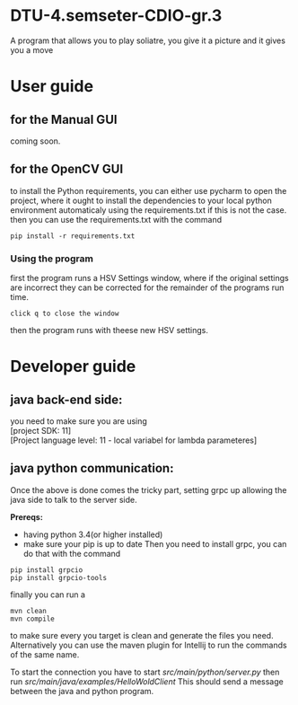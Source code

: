 # DTU-4.semseter-CDIO-gr.3
A program that allows you to play soliatre, you give it a picture and it gives you a move

# User guide 
## for the Manual GUI
coming soon.

## for the OpenCV GUI

to install the Python requirements, you can either use pycharm to open the project, where it ought to install the dependencies to your local python environment automaticaly using the requirements.txt
if this is not the case. then you can use the requirements.txt with the command
```
pip install -r requirements.txt
```
### Using the program
first the program runs a HSV Settings window, where if the original settings are incorrect they can be corrected for the remainder of the programs run time. 
```
click q to close the window
```
then the program runs with theese new HSV settings. 


# Developer guide
## java back-end side:
you need to make sure you are using       
[project SDK: 11]     
[Project language level: 11 - local variabel for lambda parameteres]

## java python communication:
Once the above is done comes the tricky part, setting grpc up allowing the java side to talk to the server side.

**Prereqs:**
- having python 3.4(or higher installed)
- make sure your pip is up to date
Then you need to install grpc, you can do that with the command
```
pip install grpcio
pip install grpcio-tools
```
finally you can run a
```
mvn clean
mvn compile
```
to make sure every you target is clean and generate the files you need. 
Alternatively you can use the maven plugin for Intellij to run the commands of the same name.

To start the connection you have to start *src/main/python/server.py* 
then run *src/main/java/examples/HelloWoldClient*
This should send a message between the java and python program.